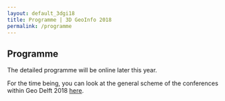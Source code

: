 ```yaml
---
layout: default_3dgi18
title: Programme | 3D GeoInfo 2018
permalink: /programme
---
```


## Programme

The detailed programme will be online later this year.

For the time being, you can look at the general scheme of the conferences within Geo Delft 2018 [here](https://www.tudelft.nl/geodelft2018/programme/).